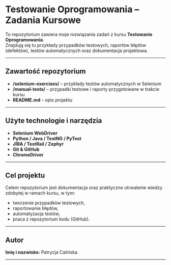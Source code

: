 # Testowanie Oprogramowania – Zadania Kursowe

To repozytorium zawiera moje rozwiązania zadań z kursu **Testowanie Oprogramowania**.  
Znajdują się tu przykłady przypadków testowych, raportów błędów (defektów), testów automatycznych oraz dokumentacja projektowa.

---

## Zawartość repozytorium
- **/selenium-exercises/** – przykłady testów automatycznych w Selenium  
- **/manual-tests/** – przypadki testowe i raporty przygotowane w trakcie kursu  
- **README.md** – opis projektu  

---

## Użyte technologie i narzędzia
- **Selenium WebDriver**  
- **Python / Java / TestNG / PyTest**  
- **JIRA / TestRail / Zephyr**  
- **Git & GitHub**  
- **ChromeDriver**  

---

## Cel projektu
Celem repozytorium jest dokumentacja oraz praktyczne utrwalenie wiedzy zdobytej w ramach kursu, w tym:
- tworzenie przypadków testowych,  
- raportowanie błędów,  
- automatyzacja testów,  
- praca z repozytorium kodu (GitHub).

---

## Autor
**Imię i nazwisko:** Patrycja Calińska  

---
